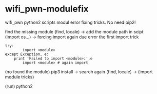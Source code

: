 # wifi_pwn-modulefix
wifi_pwn python2 scripts modul error fixing tricks. No need pip2!

find the missing module (find, locale) -> add the module path in scipt (import os...) -> forcing import again due error the first import trick
```
try:
        import <module>
except Exception, e:
	print 'Failed to import <module>:',e
        import <module> # again import
```


(no found the module)
pip3 install <module> -> search again (find, locale) -> (import module tricks)

(run)
python2 <script>.py -h # --help

--------------------------------------
The only advantage of this is that it doesn't require any dependencies by default!

Some scripts won't work with this method either!
Solution: Download pip2 from source. Recommended use virtualenv in order to avoid other errors.
other info: https://stackoverflow.com/questions/46602880/importerror-no-module-named-scapy-all
--------------------------------------
